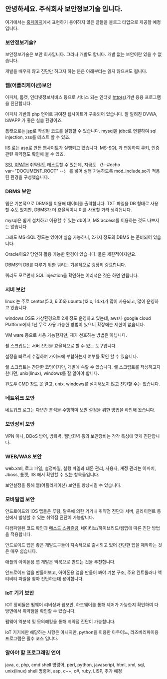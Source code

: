 ## 안녕하세요. 주식회사 보안정보기술 입니다.

여기에서는  [홈페이지](https://www.boanit.kr)에서 표현하기 용이하지 않은 글들을 블로그 타입으로 제공할 예정입니다.

### 보안정보기술?

보안정보기술은 보안 회사입니다. 그러나 개발도 합니다. 개발 없는 보안이란 있을 수 없습니다.

개발을 배우지 않고 진단만 하고자 하는 분은 아래부터는 읽지 않으셔도 됩니다.

### 웹(어플리케이션)보안

아파치, 톰캣, 인터넷정보서비스 등으로 서비스 되는 인터넷 [http(s)](./letsencrypt)기반 응용 프로그램을 진단합니다.

아파치 기반의 php 언어로 짜여진 웹사이트가 구축되어 있습니다. 잘 알려진 DVWA, bWAPP 가 좋은 실습 환경이죠.

톰캣으로는 [jsp](./egov)로 작성된 코드를 실행할 수 있습니다. mysql을 jdbc로 연결하여 sql injection, xss를 테스트 할 수 있죠.

IIS 로는 asp로 만든 웹사이트가 실행되고 있습니다. MS-SQL 과 연동하여 쿠키, 인증 관련 취약점도 확인해 볼 수 있죠.

[SSI](./ssi), [XPATH](./bwapp) 취약점도 테스트할 수 있는데, 지금도 〈!--#echo var="DOCUMENT_ROOT" --〉 를 넣어 실행 가능하도록 mod_include.so가 적용된 환경을 구성했습니다.

### DBMS 보안

웹은 기본적으로 DBMS를 이용해 데이터를 출력합니다. TXT 파일을 DB 형태로 사용할 수도 있지만, DBMS가 더 효율적이니 이를 사용할 거라 생각됩니다.

mysql은 쉽게 설치하고 이용할 수 있는 db이고, MS access를 이용하는 것도 나쁘지는 않습니다.

그래도 MS-SQL 정도는 있어야 실습 가능하니, 2가지 정도의 DBMS 는 준비되어 있습니다.

Oracle이요? 당연히 활용 가능한 환경이 있습니다. 물론 제한적이지만요.

DBMS의 DB를 다루기 위한 쿼리는 기본적으로 굉장히 중요합니다.

쿼리도 모르면서 SQL injection을 확인하는 어리석은 짓은 하면 안됩니다.

### 서버 보안

linux 는 주로 centos(5.3, 6.3)와 ubuntu(12.x, 14.x)가 많이 사용되고, 많이 운영하고 있습니다.

windows OS도 가상환경으로 2개 정도 운영하고 있는데, aws나 google cloud Platform에서 1년 무료 사용 가능한 방법이 있으니 확장에는 제한이 없습니다.

VM ware 등으로 사용 가능한지만, 제가 선호하는 방법은 아닙니다.

쉘 스크립트는 서버 진단을 효율적으로 할 수 있는 도구입니다.

설정을 빠르게 수집하여 가이드에 부합하는지 여부를 확인 할 수 있습니다.

쉘 스크립트는 간단한 코딩이지만, 개발에 속할 수 있습니다. 쉘 스크립트를 작성하고자 한다면, unix(linux), windows를 잘 알아야 합니다.

윈도우 CMD 창도 못 열고, unix, windows를 설치해보지 않고 진단할 수는 없습니다.

### 네트워크 보안

네트워크 로그는 다년간 분석을 수행하며 보안 설정을 위한 방법을 확인해 왔습니다.

### 보안장비 보안

VPN 이나, DDoS 방어, 방화벽, 웹방화벽 등의 보안장비는 각각 특성에 맞게 진단합니다.

### WEB/WAS 보안

web.xml, 로그 파일, 설정파일, 실행 파일과 데몬 관리, 사용자, 계정 관리는 아파치, Jboss, 톰캣, IIS 에서 확인할 수 있는 항목들입니다.

보안설정을 통해 웹(어플리케이션) 보안을 향상시킬 수 있습니다.

### 모바일앱 보안

안드로이드와 IOS 앱들은 루팅, 탈옥에 의한 기기내 취약점 진단과 서버, 클라이언트 통신에서 발생할 수 있는 취약점 진단이 가능합니다.

디컴파일된 코드 확인과 [메소드 스위즐링](./cycript), 네이티브/하이브리드/웹앱에 따른 진단 방법을 적용합니다.

안드로이드 앱은 좋은 개발도구들이 지속적으로 출시되고 있어 간단한 앱을 제작하는 것은 매우 쉽습니다.

애플의 아이폰용 앱 개발은 맥북으로 만드는 것을 추천합니다.

안드로이드 앱을 만들어보고, 아이폰용 앱을 만들어 봐야 기본 구조, 주요 컨트롤러나 액티비티 파일을 찾아 진단하는데 용이합니다.

### IoT 기기 보안

IOT 장비들은 펌웨어 리버싱과 웹보안, 하드웨어를 통해 제어가 가능한지 확인하여 다방면에서 취약점을 확인할 수 있습니다.

펌웨어 역분석 및 모의해킹을 통해 취약점 진단이 가능합니다.

IoT 기기에만 해당하는 사항은 아니지만, python을 이용한 아두이노, 라즈베리파이용 프로그램은 필수 코스 입니다.

### 알아야 할 프로그래밍 언어

java, c, php, cmd shell 명렁어, perl, python, javascript, html, xml, sql, unix(linux) shell 명령어, asp, c++, c#, ruby, LISP, 추가 예정
